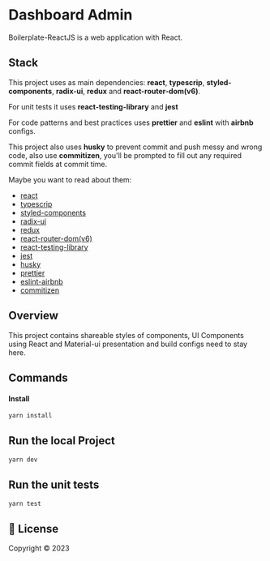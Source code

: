 
# Dashboard Admin

Boilerplate-ReactJS is a web application with React.

## Stack

This project uses as main dependencies: **react**, **typescrip**, **styled-components**, **radix-ui**, **redux** and **react-router-dom(v6)**.

For unit tests it uses **react-testing-library** and **jest**

For code patterns and best practices uses **prettier** and **eslint** with **airbnb** configs.

This project also uses **husky** to prevent commit and push messy and wrong code, also use **commitizen**, you'll be prompted to fill out any required commit fields at commit time.

Maybe you want to read about them:

- [react](https://reactjs.org/)
- [typescrip](https://www.typescriptlang.org/)
- [styled-components](https://styled-components.com/)
- [radix-ui](https://www.radix-ui.com/)
- [redux](https://redux.js.org/)
- [react-router-dom(v6)](https://reactrouter.com/en/main)
- [react-testing-library](https://testing-library.com/docs/react-testing-library/intro/)
- [jest](https://jestjs.io/)
- [husky](https://github.com/typicode/husky) 
- [prettier](https://prettier.io/) 
- [eslint-airbnb](https://github.com/airbnb/javascript) 
- [commitizen](https://github.com/commitizen/cz-cli) 



## Overview

This project contains shareable styles of components, UI Components using React and Material-ui presentation and build configs need to stay here.

## Commands

#### Install
```sh
yarn install
```

## Run the local Project
``` sh
yarn dev
```

## Run the unit tests
``` sh
yarn test
```

## 📝 License

Copyright © 2023
